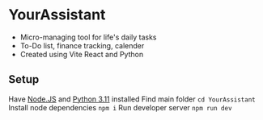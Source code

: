 # YourAssistant
- Micro-managing tool for life's daily tasks
- To-Do list, finance tracking, calender
- Created using Vite React and Python

## Setup
Have [Node.JS](https://nodejs.org/en/download) and [Python 3.11](https://www.python.org/downloads/release/python-3110/) installed
Find main folder ```cd YourAssistant```
Install node dependencies ```npm i```
Run developer server ```npm run dev```

